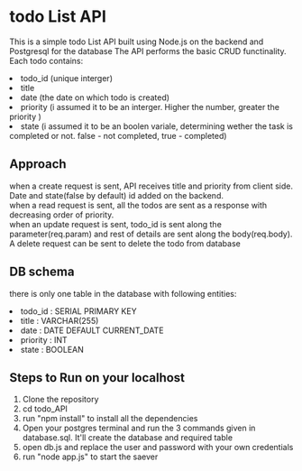 # todo List API
This is a simple todo List API built using Node.js on the backend and Postgresql for the database
The API performs the basic CRUD functinality.
Each todo contains: <br>
  <li>todo_id (unique interger)</li>
  <li>title</li> 
  <li>date (the date on which todo is created)</li>
  <li>priority (i assumed it to be an interger. Higher the number, greater the priority )</li> 
  <li>state (i assumed it to be an boolen variale, determining wether the task is completed or not. false - not completed, true - completed)</li> 
  
## Approach
when a create request is sent, API receives title and priority from client side. Date and state(false by default) id added on the backend. <br>
when a read request is sent, all the todos are sent as a response with decreasing order of priority.<br>
when an update request is sent, todo_id is sent along the parameter(req.param) and rest of details are sent along the body(req.body).<br>
A delete request can be sent to delete the todo from database<br>


## DB schema
there is only one table in the database with following entities:
<li>todo_id : SERIAL PRIMARY KEY</li>
<li>title : VARCHAR(255)</li>
<li>date : DATE DEFAULT CURRENT_DATE</li>
<li>priority : INT</li>
<li>state : BOOLEAN</li>

## Steps to Run on your localhost
<ol>
  <li>Clone the repository</li>
  <li>cd todo_API</li>
  <li>run "npm install" to install all the dependencies</li>
  <li>Open your postgres terminal and run the 3 commands given in database.sql. It'll create the database and required table</li>
  <li>open db.js and replace the user and password with your own credentials</li>
  <li>run "node app.js" to start the saever</li>
</ol>
